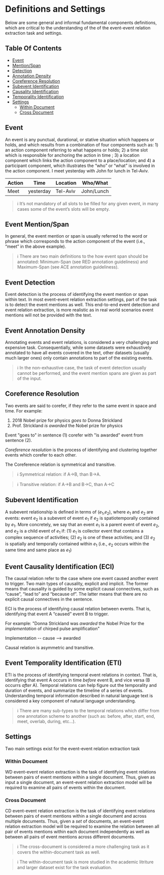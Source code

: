 # Definitions and Settings
Below are some general and informal fundamental components definitions, which are critical to the understanding of the of the event-event relation extraction task and settings.


## Table Of Contents
- [Event](#event)
- [Mention/Span](#event-mentionspan)
- [Detection](#event-detection)
- [Annotation Density](#event-annotation-density)
- [Coreference Resolution](#coreference-resolution)
- [Subevent Identification](#subevent-identification)
- [Causality Identification](#event-causality-identification-eci)
- [Temporality Identification](#event-temporality-identification-eti)
- [Settings](#settings)
    - [Within Document](#within-document)
    - [Cross Document](#cross-document)


## Event
An event is any punctual, durational, or stative situation which happens or holds, and which results from a combination of four components such as: 1) an action component referring to what happens or holds; 2) a time slot which is responsible for anchoring the action in time ; 3) a location component which links the action component to a place/location; and 4) a participant component, which illustrates the “who” or “what” is involved in the action component.
I meet yesterday with John for lunch in Tel-Aviv.

| Action | Time | Location | Who/What |
| ------------- | ------------- | ------------- | ------------- |
| Meet | yesterday | Tel-Aviv | John/Lunch |

> ℹ️  It’s not mandatory of all slots to be filled for any given event, in many cases some of the event’s slots will be empty.


## Event Mention/Span
In general, the event mention or span is usually referred to the word or phrase which corresponds to the action component of the event (i.e., “meet” in the above example).

> ℹ️ There are two main definitions to the how event span should be annotated: Minimum-Span (see RED annotation guideliness) and Maximum-Span (see ACE annotation guideliness).


## Event Detection
Event detection is the process of identifying the event mention or span within text. In most event-event relation extraction settings, part of the task is to detect the event mentions as well. This end-to-end event detection and event relation extraction, is more realistic as in real world scenarios event mentions will not be provided with the text.


## Event Annotation Density
Annotating events and event relations, is considered a very challenging and expensive task. Consequentially, while some datasets were exhaustively annotated to have all events covered in the text, other datasets (usually much larger ones) only contain annotations to part of the existing events. 

> ℹ️ In the non-exhaustive case, the task of event detection usually cannot be performed, and the event mention spans are given as part of the input.


## Coreference Resolution
Two events are said to corefer, if they refer to the same event in space and time. 
For example:
1. 2018 Nobel prize for physics *goes to* Donna Strickland 
2. Prof. Strickland *is awarded* the Nobel prize for physics

Event "goes to" in sentence (1) corefer with "is awarded" event from sentence (2).

*_Coreference resolution_* is the process of identifying and clustering together events which corefer to each other.

The Coreference relation is symmetrical and transitive.

> ℹ️ Symmetrical relation: if A->B, than B->A. 

> ℹ️ Transitive relation: if A->B and B->C, than A->C


## Subevent Identification
A subevent relationship is defined in terms of ($e_1$,$e_2$), where $e_1$ and $e_2$ are events: event $e_2$ is a subevent of event $e_1$ if $e_2$ is spatiotemporally contained by $e_1$. More concretely, we say that an event $e_1$ is a parent event of event $e_2$, and $e_2$ is a child event of $e_1$ if: (1) $e_1$ is collector event that contains a complex sequence of activities; (2) $e_2$ is one of these activities; and (3) $e_2$ is spatially and temporally contained within $e_1$ (i.e., $e_2$ occurs within the same time and same place as $e_1$)


## Event Causality Identification (ECI)
The causal relation refer to the case where one event caused another event to trigger. Two main types of causality, explicit and implicit. The former means that causality is guided by some explicit causal connectives, such as “cause”, “lead to” and “because of”. The latter means that there are no explicit causal connectives in the sentence.

ECI is the process of identifying causal relation between events. That is, identifying that event A “caused” event B to trigger. 

For example:
"Donna Strickland was *awarded* the Nobel Prize for the *implementation* of chirped pulse amplification"

Implementation -- cause --> awarded

Causal relation is asymmetric and transitive.


## Event Temporality Identification (ETI)
ETI is the process of identifying temporal event relations in context. That is, identifying that event A occurs in time *before* event B, and vice versa (B occurrs *after* A). Temporal relations can help figure out the temporality and duration of events, and summarize the timeline of a series of events. Understanding temporal information described in natural language text is considered a key component of natural language understanding.

> ℹ️ There are many sub-types to the temporal relations which differ from one annotation scheme to another (such as: before, after, start, end, meet, overlab, during, etc...).


## Settings
Two main settings exist for the event-event relation extraction task


### Within Document
WD event-event relation extraction is the task of identifying event relations between pairs of event mentions within a single document. Thus, given as input a single document, an event-event relation extraction model will be required to examine all pairs of events within the document.


### Cross Document
CD event-event relation extraction is the task of identifying event relations between pairs of event mentions within a single document and across multiple documents. Thus, given a *set* of documents, an event-event relation extraction model will be required to examine the relation between all pair of events mentions within each document independently as well as between all pairs of event mentions across different documents.


> ℹ️ The cross-document is considered a more challenging task as it covers the within-document task as well.


> ℹ️ The within-document task is more studied in the academic litriture and larger dataset exist for the task evaluation. 
